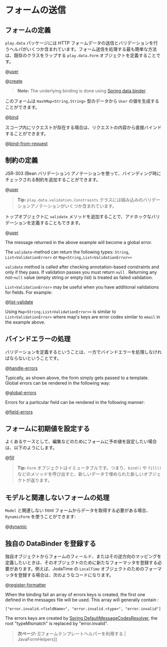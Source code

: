 <!-- translated -->
<!--
# Handling form submission
-->
# フォームの送信

<!--
## Defining a form
-->
## フォームの定義

<!--
The `play.data` package contains several helpers to handle HTTP form data submission and validation. The easiest way to handle a form submission is to define a `play.data.Form` that wraps an existing class:
-->
`play.data` パッケージには HTTP フォームデータの送信とバリデーションを行うヘルパがいくつか含まれています。フォーム送信を処理する最も簡単な方法は、既存のクラスをラップする `play.data.Form` オブジェクトを定義することです。

@[user](code/javaguide/forms/u1/User.java)

@[create](code/javaguide/forms/JavaForms.java)

> **Note:** The underlying binding is done using [Spring data binder](http://static.springsource.org/spring/docs/3.0.x/reference/validation.html).

<!--
This form can generate a `User` result value from `HashMap<String,String>` data:
-->
このフォームは `HashMap<String,String>` 型のデータから `User` の値を生成することができます。

@[bind](code/javaguide/forms/JavaForms.java)

<!--
If you have a request available in the scope, you can bind directly from the request content:
-->
スコープ内にリクエストが存在する場合は、リクエストの内容から直接バインドすることができます。

@[bind-from-request](code/javaguide/forms/JavaForms.java)

<!--
## Defining constraints
-->
## 制約の定義

<!--
You can define additional constraints that will be checked during the binding phase using JSR-303 (Bean Validation) annotations:
-->
JSR-303 (Bean バリデーション) アノテーションを使って、バインディング時にチェックされる制約を追加することができます。

@[user](code/javaguide/forms/u2/User.java)

<!--
> **Tip:** The `play.data.validation.Constraints` class contains several built-in validation annotations.
-->
> **Tip:** `play.data.validation.Constraints` クラスには組み込みのバリデーションアノテーションがいくつか含まれています。

<!--
You can also define an ad-hoc validation by adding a `validate` method to your top object:
-->
トップオブジェクトに `validate` メソッドを追加することで、アドホックなバリデーションを定義することもできます。

@[user](code/javaguide/forms/u3/User.java)

The message returned in the above example will become a global error.

The `validate`-method can return the following types: `String`, `List<ValidationError>` or `Map<String,List<ValidationError>>`

`validate` method is called after checking annotation-based constraints and only if they pass.  If validation passes you must return `null` . Returning any not-`null` value (empty string or empty list) is treated as failed validation.

`List<ValidationError>` may be useful when you have additional validations for fields. For example:

@[list-validate](code/javaguide/forms/JavaForms.java)

Using `Map<String,List<ValidationError>>` is similar to `List<ValidationError>` where map's keys are error codes similar to `email` in the example above.

<!--
## Handling binding failure
-->
## バインドエラーの処理

<!--
Of course if you can define constraints, then you need to be able to handle the binding errors.
-->
バリデーションを定義するということは、一方でバインドエラーを処理しなければならないということです。

@[handle-errors](code/javaguide/forms/JavaForms.java)

Typically, as shown above, the form simply gets passed to a template.  Global errors can be rendered in the following way:

@[global-errors](code/javaguide/forms/view.scala.html)

Errors for a particular field can be rendered in the following manner:

@[field-errors](code/javaguide/forms/view.scala.html)


<!--
## Filling a form with initial default values
-->
## フォームに初期値を設定する

<!--
Sometimes you’ll want to fill a form with existing values, typically for editing:
-->
よくあるケースとして、編集などのためにフォームに予め値を設定したい場合は、以下のようにします。

@[fill](code/javaguide/forms/JavaForms.java)

<!--
> **Tip:** `Form` objects are immutable - calls to methods like `bind()` and `fill()` will return a new object filled with the new data.
-->
> **Tip:** `Form` オブジェクトはイミュータブルです。つまり、`bind()` や `fill()` などのメソッドを呼び出すと、新しいデータで埋められた新しいオブジェクトが返ります。

<!--
## Handling a form that is not related to a Model
-->
## モデルと関連しないフォームの処理

<!--
You can use a `DynamicForm` if you need to retrieve data from an html form that is not related to a `Model` :
-->
`Model` と関連しない html フォームからデータを取得する必要がある場合、`DynamicForm` を使うことができます:

@[dynamic](code/javaguide/forms/JavaForms.java)

<!--
## Register a custom DataBinder
-->
## 独自の DataBinder を登録する

<!--
In case you want to define a mapping from a custom object to a form field string and vice versa you need to register a new Formatter for this object.
For an object like JodaTime's `LocalTime` it could look like this:
-->
独自オブジェクトからフォームのフィールド、またはその逆方向のマッピングを定義したいときは、そのオブジェクトのために新たなフォーマッタを登録する必要があります。例えば、JodaTime の `LocalTime` オブジェクトのためのフォーマッタを登録する場合は、次のようなコードになります。

@[register-formatter](code/javaguide/forms/JavaForms.java)

When the binding fail an array of errors keys is created, the first one defined in the messages file will be used. This array will generally contain :

    ["error.invalid.<fieldName>", "error.invalid.<type>", "error.invalid"]

The errors keys are created by [Spring DefaultMessageCodesResolver](http://static.springsource.org/spring/docs/3.0.7.RELEASE/javadoc-api/org/springframework/validation/DefaultMessageCodesResolver.html), the root "typeMismatch" is replaced by "error.invalid".

<!--
> **Next:** [[Using the form template helpers | JavaFormHelpers]]
-->
> **次ページ:** [[フォームテンプレートヘルパーを利用する | JavaFormHelpers]]